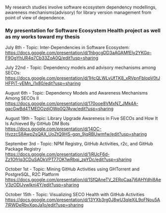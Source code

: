 My research studies involve software ecosystem dependency modellings, awareness mechanisms(advisory) for library version management from point of view of dependence.

### My presentation for Software Ecosystem Health project as well as my works toward my thesis<br>

July 8th - Topic: Inter-Dependencies in Software Ecosystem:<br>
https://docs.google.com/presentation/d/1hbgcgDD3aAGAMfEIy2YKGq-F9OgYhUR4q7Cb33ZoA0Q/edit?usp=sharing

July 22nd - Topic: Dependency models and advisory mechanisms among SECOs:<br>
https://docs.google.com/presentation/d/1HcQLWLvUfTK8_xRVpnFbIopV0tJHFPjT-yEMn_i1x80/edit?usp=sharing

August 6th - Topic: Dependency Models and Awareness Mechanisms Among SECOs II<br>
https://docs.google.com/presentation/d/170ooe8VMxN7_JMk4A-gacGwBd4TMEDOzdjOWq0Q7Avw/edit?usp=sharing

August 19th - Topic: Library Upgrade Awareness in Five SECOs and How It Is Achieved By GitHub DM Bots<br>
https://docs.google.com/presentation/d/14OC-HvzzcS8Awp2sQAX_UoZtQ9HS-gqn_9jqRBUwmfw/edit?usp=sharing

September 3rd - Topic: NPM Registry, GitHub Activities, r2c, and GitHub Package Registry<br>
https://docs.google.com/presentation/d/1jRUcF6d-Zz1OfrIq3CDuSAOkVPT77OK1wRbqj_zpYDc/edit?usp=sharing

October 1st - Topic: Mining GitHub Activities using GHTorrent and PostgreSQL, R2C Platform<br>
https://docs.google.com/presentation/d/1SfQAneTV_2ERoCaa7j6AHYdhi8AeV3zODlJywlkni4Y/edit?usp=sharing

October 15th - Topic: Visualizing SECO Health with GitHub Activities<br>
https://docs.google.com/presentation/d/13YXb3rg0J8wU3qleXiL9oFNou5A7lRWDeRbvXqoJa1o/edit?usp=sharing
